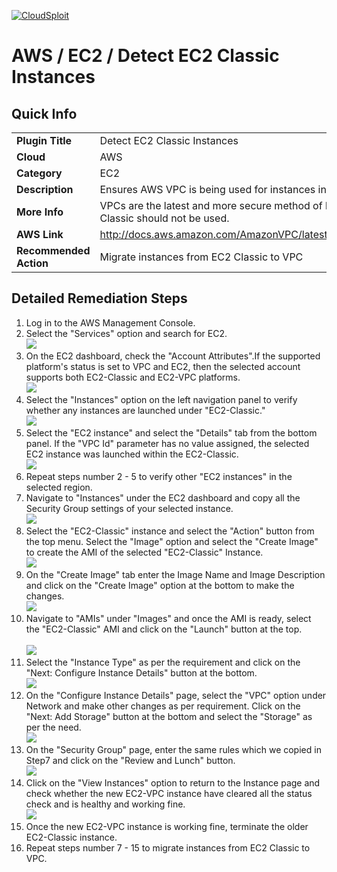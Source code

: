 [![CloudSploit](https://cloudsploit.com/img/logo-new-big-text-100.png "CloudSploit")](https://cloudsploit.com)

# AWS / EC2 / Detect EC2 Classic Instances

## Quick Info

| | |
|-|-|
| **Plugin Title** | Detect EC2 Classic Instances |
| **Cloud** | AWS |
| **Category** | EC2 |
| **Description** | Ensures AWS VPC is being used for instances instead of EC2 Classic |
| **More Info** | VPCs are the latest and more secure method of launching AWS resources. EC2 Classic should not be used. |
| **AWS Link** | http://docs.aws.amazon.com/AmazonVPC/latest/UserGuide/VPC_Introduction.html |
| **Recommended Action** | Migrate instances from EC2 Classic to VPC |

## Detailed Remediation Steps
1. Log in to the AWS Management Console.
2. Select the "Services" option and search for EC2. </br> <img src="/resources/aws/ec2/detect-ec2-classic-instances/step2.png"/>
3. On the EC2 dashboard, check the "Account Attributes".If the supported platform's status is set to VPC and EC2, then the selected account supports both EC2-Classic and EC2-VPC platforms.</br> <img src="/resources/aws/ec2/detect-ec2-classic-instances/step3.png"/>
4.  Select the "Instances" option on the left navigation panel to verify whether any instances are launched under "EC2-Classic."</br> <img src="/resources/aws/ec2/detect-ec2-classic-instances/step4.png"/>
5. Select the "EC2 instance" and select the "Details" tab from the bottom panel. If the "VPC Id" parameter has no value assigned, the selected EC2 instance was launched within the EC2-Classic.</br> <img src="/resources/aws/ec2/detect-ec2-classic-instances/step5.png"/>
6. Repeat steps number 2 - 5 to verify other "EC2 instances" in the selected region.</br>
7. Navigate to "Instances" under the EC2 dashboard and copy all the Security Group settings of your selected instance.</br> <img src="/resources/aws/ec2/detect-ec2-classic-instances/step7.png"/>
8. Select the "EC2-Classic" instance and select the "Action" button from the top menu. Select the "Image" option and select the "Create Image" to create the AMI of the selected "EC2-Classic" Instance.</br> <img src="/resources/aws/ec2/detect-ec2-classic-instances/step8.png"/>
9. On the "Create Image" tab enter the Image Name and Image Description and click on the "Create Image" option at the bottom to make the changes.</br> <img src="/resources/aws/ec2/detect-ec2-classic-instances/step9.png"/>
10. Navigate to "AMIs" under "Images" and once the AMI is ready, select the "EC2-Classic" AMI and click on the "Launch" button at the top.</br></br> <img src="/resources/aws/ec2/detect-ec2-classic-instances/step10.png"/>
11. Select the "Instance Type" as per the requirement and click on the "Next: Configure Instance Details" button at the bottom.</br><img src="/resources/aws/ec2/detect-ec2-classic-instances/step11.png"/>
12. On the "Configure Instance Details" page, select the "VPC" option under Network and make other changes as per requirement. Click on the "Next: Add Storage" button at the bottom and select the "Storage" as per the need.</br> <img src="/resources/aws/ec2/detect-ec2-classic-instances/step12.png"/>
13. On the "Security Group" page, enter the same rules which we copied in Step7 and click on the "Review and Lunch" button. </br> <img src="/resources/aws/ec2/detect-ec2-classic-instances/step13.png"/>
14. Click on the "View Instances" option to return to the Instance page and check whether the new EC2-VPC instance have cleared all the status check and is healthy and working fine.</br> <img src="/resources/aws/ec2/detect-ec2-classic-instances/step14.png"/>
15. Once the new EC2-VPC instance is working fine, terminate the older EC2-Classic instance.
16. Repeat steps number 7 - 15 to migrate instances from EC2 Classic to VPC.</br>
